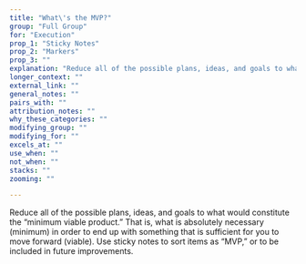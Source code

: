```yaml
---
title: "What\'s the MVP?"
group: "Full Group"
for: "Execution"
prop_1: "Sticky Notes"
prop_2: "Markers"
prop_3: ""
explanation: "Reduce all of the possible plans, ideas, and goals to what would constitute the “minimum viable product.” That is, what is absolutely necessary (minimum) in order to end up with something that is sufficient for you to move forward (viable). Use sticky notes to sort items as “MVP,” or to be included in future improvements."
longer_context: ""
external_link: ""
general_notes: ""
pairs_with: ""
attribution_notes: ""
why_these_categories: ""
modifying_group: ""
modifying_for: ""
excels_at: ""
use_when: ""
not_when: ""
stacks: ""
zooming: ""

---
```


Reduce all of the possible plans, ideas, and goals to what would constitute the “minimum viable product.” That is, what is absolutely necessary (minimum) in order to end up with something that is sufficient for you to move forward (viable). Use sticky notes to sort items as “MVP,” or to be included in future improvements.

